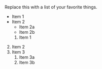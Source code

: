Replace this with a list of your favorite things.
* Item 1
* Item 2
  * Item 2a
  * Item 2b
   1. Item 1
2. Item 2
3. Item 3
   1. Item 3a
   2. Item 3b

